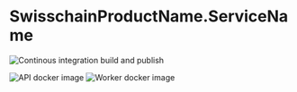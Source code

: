 # SwisschainProductName.ServiceName

![Continous integration build and publish](https://github.com/SC-Poc/Service.SwisschainProductName.ServiceName/workflows/Continous%20integration%20build%20and%20publish/badge.svg)

![API docker image](https://img.shields.io/docker/v/swisschains/swisschain-product-name.swisschain-service-name?sort=semver)
![Worker docker image](https://img.shields.io/docker/v/swisschains/swisschain-product-name.swisschain-service-name-worker?sort=semver)

